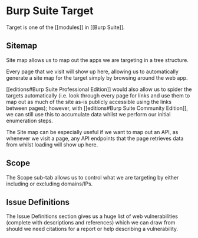 # Burp Suite Target

Target is one of the [[modules]] in [[Burp Suite]].

## Sitemap

Site map allows us to map out the apps we are targeting in a tree structure. 

Every page that we visit will show up here, allowing us to automatically generate a site map for the target simply by browsing around the web app. 

[[editions#Burp Suite Professional Edition]] would also allow us to spider the targets automatically (i.e. look through every page for links and use them to map out as much of the site as-is publicly accessible using the links between pages); however, with [[editions#Burp Suite Community Edition]], we can still use this to accumulate data whilst we perform our initial enumeration steps. 

The Site map can be especially useful if we want to map out an API, as whenever we visit a page, any API endpoints that the page retrieves data from whilst loading will show up here.


## Scope

The Scope sub-tab allows us to control what we are targeting by either including or excluding domains/IPs.


## Issue Definitions

The Issue Definitions section gives us a huge list of web vulnerabilities (complete with descriptions and references) which we can draw from should we need citations for a report or help describing a vulnerability.